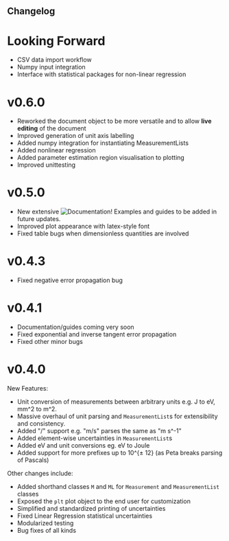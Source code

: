 ## Changelog

# Looking Forward

- CSV data import workflow
- Numpy input integration
- Interface with statistical packages for non-linear regression

# v0.6.0
- Reworked the document object to be more versatile and to allow **live editing** of the document
- Improved generation of unit axis labelling
- Added numpy integration for instantiating MeasurementLists
- Added nonlinear regression
- Added parameter estimation region visualisation to plotting
- Improved unittesting
# v0.5.0
- New extensive ![Documentation](https://www.cianlm.dev/labtex)! Examples and guides to be added in future updates.
- Improved plot appearance with latex-style font
- Fixed table bugs when dimensionless quantities are involved
# v0.4.3
- Fixed negative error propagation bug
# v0.4.1
- Documentation/guides coming very soon
- Fixed exponential and inverse tangent error propagation
- Fixed other minor bugs
# v0.4.0

New Features:
- Unit conversion of measurements between arbitrary units e.g. J to eV, mm^2 to m^2.
- Massive overhaul of unit parsing and `MeasurementList`s for extensibility and consistency.
- Added "/" support e.g. "m/s" parses the same as "m s^-1"
- Added element-wise uncertainties in `MeasurementList`s
- Added eV and unit conversions eg. eV to Joule
- Added support for more prefixes up to 10^{± 12} (as Peta breaks parsing of Pascals)

Other changes include:
- Added shorthand classes `M` and `ML` for `Measurement` and `MeasurementList` classes
- Exposed the `plt` plot object to the end user for customization
- Simplified and standardized printing of uncertainties
- Fixed Linear Regression statistical uncertainties
- Modularized testing
- Bug fixes of all kinds

